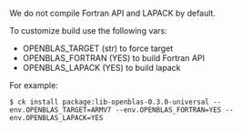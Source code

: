 We do not compile Fortran API and LAPACK by default.

To customize build use the following vars:

* OPENBLAS_TARGET (str) to force target
* OPENBLAS_FORTRAN (YES) to build Fortran API
* OPENBLAS_LAPACK (YES) to build lapack

For example:
```
$ ck install package:lib-openblas-0.3.0-universal --env.OPENBLAS_TARGET=ARMV7 --env.OPENBLAS_FORTRAN=YES --env.OPENBLAS_LAPACK=YES
```
